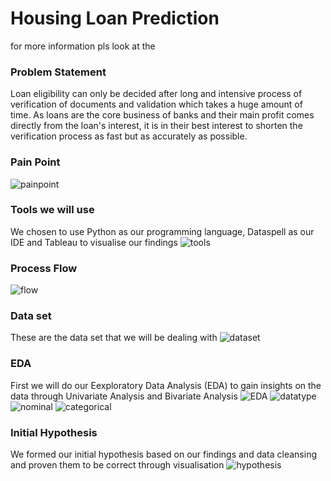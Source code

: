 # Housing Loan Prediction
for more information pls look at the 

### Problem Statement
Loan eligibility can only be decided after long and intensive process of verification of documents and validation which takes a huge amount of time.
As loans are the core business of banks and their main profit comes directly from the loan's interest, it is in their best interest to shorten the verification process as fast but as accurately as possible.

### Pain Point
![painpoint](https://user-images.githubusercontent.com/100339175/156523063-376c925c-668b-4db6-afe6-44a3fea21a2e.jpg)

### Tools we will use
We chosen to use Python as our programming language, Dataspell as our IDE and Tableau to visualise our findings
![tools](https://user-images.githubusercontent.com/100339175/156524555-aa52236f-c6e1-4c35-aa89-b14274230837.jpg)

### Process Flow
![flow](https://user-images.githubusercontent.com/100339175/156524821-1ce47437-7144-4314-86ad-e9fd2128a52c.jpg)

### Data set
These are the data set that we will be dealing with
![dataset](https://user-images.githubusercontent.com/100339175/156525127-f32cf862-4084-49ce-8b25-a8a043362b5c.jpg)

### EDA
First we will do our Eexploratory Data Analysis (EDA) to gain insights on the data through Univariate Analysis and Bivariate Analysis
![EDA](https://user-images.githubusercontent.com/100339175/156525623-f43f25dd-7533-4148-93a0-f6f79c3a6808.jpg)
![datatype](https://user-images.githubusercontent.com/100339175/156525872-60e3af65-9074-4cbd-a8be-075b1169a040.jpg)
![nominal](https://user-images.githubusercontent.com/100339175/156526044-3a0aa17b-5a4d-416b-b355-50916d725d48.jpg)
![categorical](https://user-images.githubusercontent.com/100339175/156526148-3a5229a3-4950-4a1c-93c7-dc5c1c28c5ba.jpg)

### Initial Hypothesis
We formed our initial hypothesis based on our findings and data cleansing and proven them to be correct through visualisation
![hypothesis](https://user-images.githubusercontent.com/100339175/156526390-32c8458d-db74-4ac3-9da7-ae2e3aac8d02.jpg)
